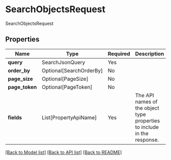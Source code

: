 # SearchObjectsRequest

SearchObjectsRequest

## Properties
| Name | Type | Required | Description |
| ------------ | ------------- | ------------- | ------------- |
**query** | SearchJsonQuery | Yes |  |
**order_by** | Optional[SearchOrderBy] | No |  |
**page_size** | Optional[PageSize] | No |  |
**page_token** | Optional[PageToken] | No |  |
**fields** | List[PropertyApiName] | Yes | The API names of the object type properties to include in the response.  |


[[Back to Model list]](../../../README.md#models-v1-link) [[Back to API list]](../../../README.md#apis-v1-link) [[Back to README]](../../../README.md)
